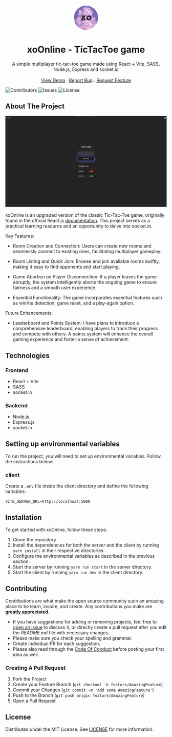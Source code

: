 <br/>
<p align="center">
  <a href="https://github.com/MDBossss/xoOnline">
    <img src="images/logo.png" alt="Logo" width="80" height="80">
  </a>

  <h1 align="center">xoOnline - TicTacToe game</h1>

  <p align="center">
    A simple multiplayer tic-tac-toe game made using React + Vite, SASS, Node.js, Express and socket.io
    <br/>
    <br/>
    <a href="https://github.com/MDBossss/xoOnline">View Demo</a>
    .
    <a href="https://github.com/MDBossss/xoOnline/issues">Report Bug</a>
    .
    <a href="https://github.com/MDBossss/xoOnline/issues">Request Feature</a>
  </p>
</p>

![Contributors](https://img.shields.io/github/contributors/MDBossss/xoOnline?color=dark-green) ![Issues](https://img.shields.io/github/issues/MDBossss/xoOnline) ![License](https://img.shields.io/github/license/MDBossss/xoOnline) 

## About The Project

![Screen Shot](images/showcase.png)

xoOnline is an upgraded version of the classic Tic-Tac-Toe game, originally found in the official React.js [documentation](https://react.dev/learn/tutorial-tic-tac-toe). This project serves as a practical learning resource and an opportunity to delve into socket.io.

Key Features:

* Room Creation and Connection: Users can create new rooms and seamlessly connect to existing ones, facilitating multiplayer gameplay.

* Room Listing and Quick Join: Browse and join available rooms swiftly, making it easy to find opponents and start playing.

* Game Abortion on Player Disconnection: If a player leaves the game abruptly, the system intelligently aborts the ongoing game to ensure fairness and a smooth user experience.

* Essential Functionality: The game incorporates essential features such as win/tie detection, game reset, and a play-again option.


Future Enhancements:

* Leaderboard and Points System: I have plans to introduce a comprehensive leaderboard, enabling players to track their progress and compete with others. A points system will enhance the overall gaming experience and foster a sense of achievement.


## Technologies

### Frontend
* React + Vite
* SASS
* socket.io

### Backend
* Node.js
* Express.js
* socket.io


## Setting up environmental variables

To run the project, you will need to set up environmental variables. Follow the instructions below:

### client
Create a `.env` file inside the client directory and define the following variables:
```
VITE_SERVER_URL=http://localhost:5000
```

## Installation
To get started with xoOnline, follow these steps:

1. Clone the repository
2. Install the dependencies for both the server and the client by running `yarn install` in their respective directories.
3. Configure the environmental variables as described in the previous section.
4. Start the server by running `yarn run start` in the server directory.
5. Start the client by running `yarn run dev` in the client directory.

## Contributing

Contributions are what make the open source community such an amazing place to be learn, inspire, and create. Any contributions you make are **greatly appreciated**.
* If you have suggestions for adding or removing projects, feel free to [open an issue](https://github.com/MDBossss/xoOnline/issues/new) to discuss it, or directly create a pull request after you edit the *README.md* file with necessary changes.
* Please make sure you check your spelling and grammar.
* Create individual PR for each suggestion.
* Please also read through the [Code Of Conduct](https://github.com/MDBossss/xoOnline/blob/main/CODE_OF_CONDUCT.md) before posting your first idea as well.

### Creating A Pull Request

1. Fork the Project
2. Create your Feature Branch (`git checkout -b feature/AmazingFeature`)
3. Commit your Changes (`git commit -m 'Add some AmazingFeature'`)
4. Push to the Branch (`git push origin feature/AmazingFeature`)
5. Open a Pull Request

## License

Distributed under the MIT License. See [LICENSE](https://github.com/MDBossss/xoOnline/blob/main/LICENSE.md) for more information.
